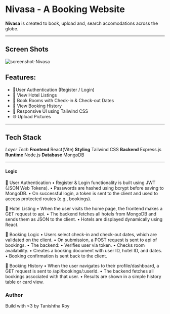 # Nivasa - A Booking Website
**Nivasa** is created to book, upload and, search accomodations across the globe.
___
## Screen Shots
![screenshot-Nivasa](https://github.com/user-attachments/assets/0af2a15b-d3d9-4aee-b637-6e613b232e38)





## Features:
- 🔐User Authentication (Register / Login)
- 🏨 View Hotel Listings
- 📅 Book Rooms with Check-in & Check-out Dates
- 📖 View Booking History
- 💅 Responsive UI using Tailwind CSS
- 🌐 Upload Pictures

___

## Tech Stack
*Layer*             *Tech*
**Frontend**        React(Vite)
**Styling**         Tailwind CSS
**Backend**         Express.js
**Runtime**         Node.js
**Database**        MongoDB

___

#### Logic

🔐 User Authentication
	•	Register & Login functionality is built using JWT (JSON Web Tokens).
	•	Passwords are hashed using bcrypt before saving to MongoDB.
	•	On successful login, a token is sent to the client and used to access protected routes (e.g., bookings).

🏨 Hotel Listing
	•	When the user visits the home page, the frontend makes a GET request to api.
	•	The backend fetches all hotels from MongoDB and sends them as JSON to the client.
	•	Hotels are displayed dynamically using React.

📅 Booking Logic
	•	Users select check-in and check-out dates, which are validated on the client.
	•	On submission, a POST request is sent to api of bookings.
	•	The backend:
	•	Verifies user via token.
	•	Checks room availability.
	•	Creates a booking document with user ID, hotel ID, and dates.
	•	Booking confirmation is sent back to the client.

🧾 Booking History
	•	When the user navigates to their profile/dashboard, a GET request is sent to /api/bookings/:userId.
	•	The backend fetches all bookings associated with that user.
	•	Results are shown in a simple history table or card view.

### Author 
Build with <3 by Tanishtha Roy 


